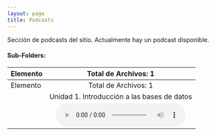 ```yaml
---
layout: page
title: Podcasts
---
```

Sección de podcasts del sitio. Actualmente hay un podcast disponible.
#### Sub-Folders: 

| Elemento | Total de Archivos: 1 | 
| :------- | :------: | 
| Elemento | Total de Archivos: 1 | 
|   | Unidad 1. Introducción a las bases de datos      | 
|   | <audio src="https://basededatostec.github.io/img/podcast.mp3" controls="controls" type="audio/mpeg" preload="preload"></audio> | 

